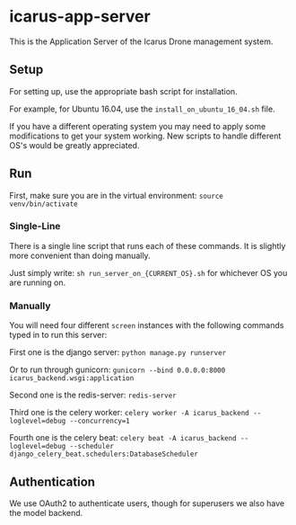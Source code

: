# icarus-app-server
This is the Application Server of the Icarus Drone management system.


## Setup

For setting up, use the appropriate bash script for installation.

For example, for Ubuntu 16.04, use the `install_on_ubuntu_16_04.sh` file.

If you have a different operating system you may need to apply some modifications to
get your system working. New scripts to handle different OS's would be greatly appreciated.

## Run

First, make sure you are in the virtual environment: `source venv/bin/activate`

### Single-Line

There is a single line script that runs each of these commands. It is slightly more convenient
than doing manually. 

Just simply write: `sh run_server_on_{CURRENT_OS}.sh` for whichever OS you are running on.

### Manually

You will need four different `screen` instances with the following commands typed in to run this server: 

First one is the django server: `python manage.py runserver`

Or to run through gunicorn: `gunicorn --bind 0.0.0.0:8000 icarus_backend.wsgi:application`

Second one is the redis-server: `redis-server`

Third one is the celery worker: `celery worker -A icarus_backend --loglevel=debug --concurrency=1`

Fourth one is the celery beat: `celery beat -A icarus_backend --loglevel=debug --scheduler django_celery_beat.schedulers:DatabaseScheduler`

## Authentication

We use OAuth2 to authenticate users, though for superusers we also have the model backend. 
